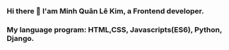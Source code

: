 ### Hi there 👋 I'am Minh Quân Lê Kim, a Frontend developer. 

### My language program: HTML,CSS, Javascripts(ES6), Python, Django. 
<!--
**lekimminhquan/lekimminhquan** is a ✨ _special_ ✨ repository because its `README.md` (this file) appears on your GitHub profile.

Here are some ideas to get you started:

- 🔭 I’m currently working on ...
- 🌱 I’m currently learning ...
- 👯 I’m looking to collaborate on ...
- 🤔 I’m looking for help with ...
- 💬 Ask me about ...
- 📫 How to reach me: ...
- 😄 Pronouns: ...
- ⚡ Fun fact: ...
-->
